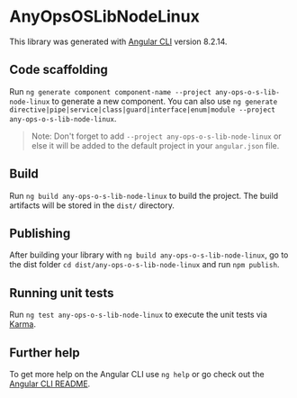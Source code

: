 # AnyOpsOSLibNodeLinux

This library was generated with [Angular CLI](https://github.com/angular/angular-cli) version 8.2.14.

## Code scaffolding

Run `ng generate component component-name --project any-ops-o-s-lib-node-linux` to generate a new component. You can also use `ng generate directive|pipe|service|class|guard|interface|enum|module --project any-ops-o-s-lib-node-linux`.
> Note: Don't forget to add `--project any-ops-o-s-lib-node-linux` or else it will be added to the default project in your `angular.json` file. 

## Build

Run `ng build any-ops-o-s-lib-node-linux` to build the project. The build artifacts will be stored in the `dist/` directory.

## Publishing

After building your library with `ng build any-ops-o-s-lib-node-linux`, go to the dist folder `cd dist/any-ops-o-s-lib-node-linux` and run `npm publish`.

## Running unit tests

Run `ng test any-ops-o-s-lib-node-linux` to execute the unit tests via [Karma](https://karma-runner.github.io).

## Further help

To get more help on the Angular CLI use `ng help` or go check out the [Angular CLI README](https://github.com/angular/angular-cli/blob/master/README.md).
